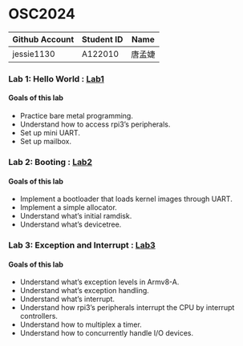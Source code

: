 # OSC2024

| Github Account | Student ID | Name      |
|----------------|------------|-----------|
| jessie1130     | A122010    | 唐孟婕     |

### Lab 1: Hello World : [Lab1](https://nycu-caslab.github.io/OSC2024/labs/lab1.html)
#### Goals of this lab
- Practice bare metal programming.
- Understand how to access rpi3’s peripherals.
- Set up mini UART.
- Set up mailbox.

### Lab 2: Booting : [Lab2](https://nycu-caslab.github.io/OSC2024/labs/lab2.html)
#### Goals of this lab
- Implement a bootloader that loads kernel images through UART.
- Implement a simple allocator.
- Understand what’s initial ramdisk.
- Understand what’s devicetree.

### Lab 3: Exception and Interrupt : [Lab3](https://nycu-caslab.github.io/OSC2024/labs/lab3.html)
#### Goals of this lab
- Understand what’s exception levels in Armv8-A.
- Understand what’s exception handling.
- Understand what’s interrupt.
- Understand how rpi3’s peripherals interrupt the CPU by interrupt controllers.
- Understand how to multiplex a timer.
- Understand how to concurrently handle I/O devices.